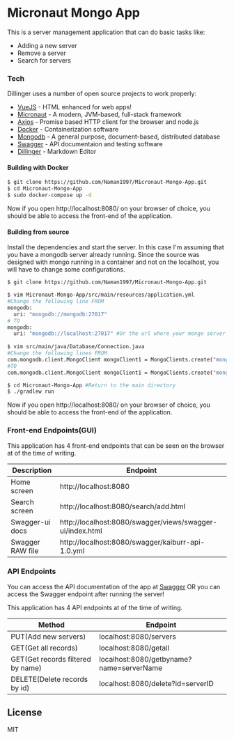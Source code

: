 # Micronaut Mongo App

This is a server management application that can do basic tasks like:

  - Adding a new server
  - Remove a server
  - Search for servers

### Tech

Dillinger uses a number of open source projects to work properly:

* [VueJS](https://vuejs.org/) - HTML enhanced for web apps!
* [Micronaut](https://micronaut.io/) - A modern, JVM-based, full-stack framework
* [Axios](https://github.com/axios/axios) - Promise based HTTP client for the browser and node.js
* [Docker](https://www.docker.com/) - Containerization software
* [Mongodb](https://www.mongodb.com/) - A general purpose, document-based, distributed database
* [Swagger](https://swagger.io/) - API documentaion and testing software
* [Dillinger](https://dillinger.io/) - Markdown Editor

#### Building with Docker
```sh
$ git clone https://github.com/Naman1997/Micronaut-Mongo-App.git
$ cd Micronaut-Mongo-App
$ sudo docker-compose up -d

```
Now if you open http://localhost:8080/ on your browser of choice, you should be able to access the front-end of the application.

#### Building from source
Install the dependencies and start the server.
In this case I'm assuming that you have a mongodb server already running.
Since the source was designed with mongo running in a container and not on the localhost, you will have to change some configurations.

```sh
$ git clone https://github.com/Naman1997/Micronaut-Mongo-App.git

$ vim Micronaut-Mongo-App/src/main/resources/application.yml
#Change the following line FROM
mongodb:
  uri: "mongodb://mongodb:27017"
# TO
mongodb:
  uri: "mongodb://localhost:27017" #Or the url where your mongo server is running
  
$ vim src/main/java/Database/Connection.java
#Change the following lines FROM
com.mongodb.client.MongoClient mongoClient1 = MongoClients.create("mongodb://mongodb:27017");
#TO
com.mongodb.client.MongoClient mongoClient1 = MongoClients.create("mongodb://localhost:27017"); #Or the url where your mongo server is running

```


```sh
$ cd Micronaut-Mongo-App #Return to the main directory
$ ./gradlew run
```

Now if you open http://localhost:8080/ on your browser of choice, you should be able to access the front-end of the application.

### Front-end Endpoints(GUI)
This application has 4 front-end endpoints that can be seen on the browser at of the time of writing.

| Description | Endpoint |
| ------ | ------ |
| Home screen | http://localhost:8080 |
| Search screen | http://localhost:8080/search/add.html |
| Swagger-ui docs | http://localhost:8080/swagger/views/swagger-ui/index.html |
| Swagger RAW file | http://localhost:8080/swagger/kaiburr-api-1.0.yml |

### API Endpoints

You can access the API documentation of the app at [Swagger](https://app.swaggerhub.com/apis-docs/Naman1997/Kaiburr-Crud/1.0) OR you can access the Swagger endpoint after running the server!

This application has 4 API endpoints at of the time of writing.

| Method | Endpoint |
| ------ | ------ |
| PUT(Add new servers) | localhost:8080/servers |
| GET(Get all records) | localhost:8080/getall |
| GET(Get records filtered by name) | localhost:8080/getbyname?name=serverName |
| DELETE(Delete records by id) | localhost:8080/delete?id=serverID |

License
----

MIT
